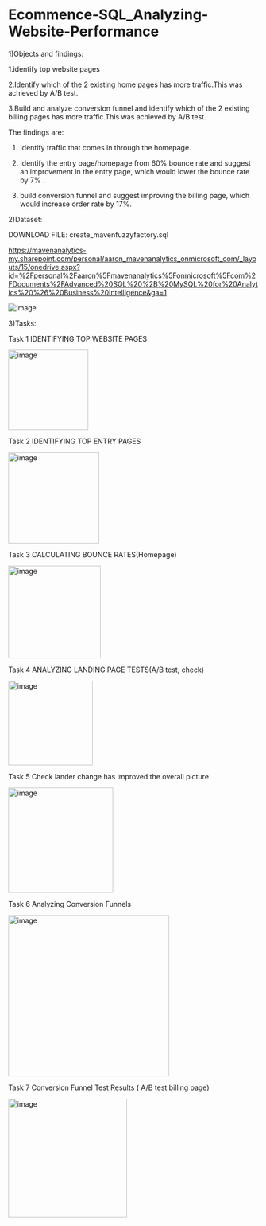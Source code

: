 # Ecommence-SQL_Analyzing-Website-Performance


1)Objects and findings:


1.identify top website pages

2.Identify which of the 2 existing home pages has more traffic.This was achieved by A/B test.

3.Build and analyze conversion funnel and identify which of the 2 existing billing pages has more traffic.This was achieved by A/B test.


The findings are:

1. Identify traffic that comes in through the homepage.

2. Identify the entry page/homepage from 60% bounce rate and suggest an improvement in the entry page, which would lower the bounce rate by 7% .

3. build conversion funnel and suggest improving the billing page,  which would increase order rate by 17%.


2)Dataset:

DOWNLOAD FILE: create_mavenfuzzyfactory.sql

https://mavenanalytics-my.sharepoint.com/personal/aaron_mavenanalytics_onmicrosoft_com/_layouts/15/onedrive.aspx?id=%2Fpersonal%2Faaron%5Fmavenanalytics%5Fonmicrosoft%5Fcom%2FDocuments%2FAdvanced%20SQL%20%2B%20MySQL%20for%20Analytics%20%26%20Business%20Intelligence&ga=1



![image](https://user-images.githubusercontent.com/74843963/199000478-84dc8762-b9bd-46de-85a0-8c6e1da42d3e.png)



3)Tasks:

Task 1 IDENTIFYING TOP WEBSITE PAGES

<img width="161" alt="image" src="https://user-images.githubusercontent.com/74843963/199113430-03696045-a176-456c-b68c-11c05fdcaafb.png">


Task 2 IDENTIFYING TOP ENTRY PAGES

<img width="183" alt="image" src="https://user-images.githubusercontent.com/74843963/199113568-bac96838-116b-4626-a6e2-8f611de1b366.png">


Task 3 CALCULATING BOUNCE RATES(Homepage)

<img width="186" alt="image" src="https://user-images.githubusercontent.com/74843963/199114461-71bd2411-2843-4ada-9e9d-37bfb263e868.png">



Task 4 ANALYZING LANDING PAGE TESTS(A/B test, check)

<img width="170" alt="image" src="https://user-images.githubusercontent.com/74843963/199215220-ca22769c-c093-4c05-a04d-5447f55e00b4.png">


Task 5 Check lander change has improved the overall picture

<img width="211" alt="image" src="https://user-images.githubusercontent.com/74843963/199226423-7943d962-3c69-4388-aea7-2def5c739ee5.png">



Task 6 Analyzing Conversion Funnels

<img width="324" alt="image" src="https://user-images.githubusercontent.com/74843963/199251339-e9bac14e-2ff5-4ff3-843b-cd78180ca8b0.png">



 Task 7 Conversion Funnel Test Results ( A/B test billing page)
 
 <img width="239" alt="image" src="https://user-images.githubusercontent.com/74843963/199255224-0a58b84f-3dfc-4cb5-aee7-802386e5d7f8.png">

